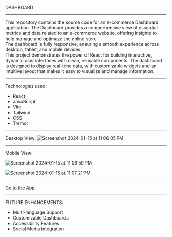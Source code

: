 
DASHBOARD
_____________________________________________________________________________________________________________

This repository contains the source code for an e-commerce Dashboard application. The Dashboard provides a 
comperhensive view of essential metrics and data related to an e-commerce website, offering insights to help
manage and optimaze the online store. <br>
The dashboard is fully responsive, ensuring a smooth experience across desktop, tablet, and mobile devices.<br>
This project demonstrates the power of React for building interactive, dynamic user interfaces with clean, reusable components.
The dashboard is designed to display real-time data, with customizable widgets and an intuitive layout that 
makes it easy to visualize and manage information.
_____________________________________________________________________________________________________________

Technologies used:
- React
- JavaScript
- Vite
- Tailwind
- CSS
- Tremor
_____________________________________________________________________________________________________________

Desktop View:
![Screenshot 2024-01-15 at 11 06 05 PM](https://github.com/milosadnadjevic/dashboard/assets/114305946/78ceefff-467d-4d77-8dd5-bf3793dc8ab9)

_____________________________________________________________________________________________________________

Mobile View:

![Screenshot 2024-01-15 at 11 06 59 PM](https://github.com/milosadnadjevic/dashboard/assets/114305946/d5b454c9-7ad3-45e4-b7e6-3bc1e20fe767)


![Screenshot 2024-01-15 at 11 07 21 PM](https://github.com/milosadnadjevic/dashboard/assets/114305946/3c2d4485-2584-4f7f-a170-724e3aad0c4b)

_____________________________________________________________________________________________________________

<a href="https://milos-dashboard.com/">Go to the App</a>

_____________________________________________________________________________________________________________

FUTURE ENHANCEMENTS:

- Multi-language Support
- Customizable Dashboards
- Accessibility Features
- Social Media Integration
  
